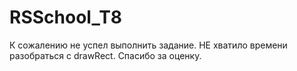 # RSSchool_T8
К сожалению не успел выполнить задание. НЕ хватило времени разобраться с drawRect. Спасибо за оценку.
